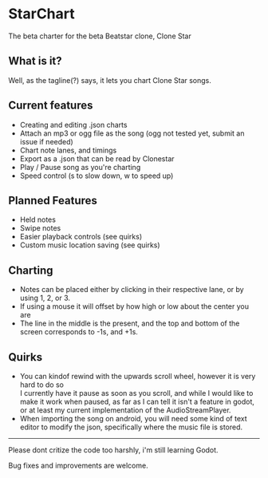 # StarChart
The beta charter for the beta Beatstar clone, Clone Star

## What is it?
Well, as the tagline(?) says, it lets you chart Clone Star songs.

## Current features
- Creating and editing .json charts
- Attach an mp3 or ogg file as the song (ogg not tested yet, submit an issue if needed)
- Chart note lanes, and timings
- Export as a .json that can be read by Clonestar
- Play / Pause song as you're charting
- Speed control (s to slow down, w to speed up)

## Planned Features
- Held notes
- Swipe notes
- Easier playback controls (see quirks)
- Custom music location saving (see quirks)

## Charting
- Notes can be placed either by clicking in their respective lane, or by using 1, 2, or 3.
- If using a mouse it will offset by how high or low about the center you are
- The line in the middle is the present, and the top and bottom of the screen corresponds to -1s, and +1s.

## Quirks
- You can kindof rewind with the upwards scroll wheel, however it is very hard to do so<br>
I currently have it pause as soon as you scroll, and while I would like to make it work when paused, as far as I can tell it isn't a feature in godot, or at least my current implementation of the AudioStreamPlayer.
- When importing the song on android, you will need some kind of text editor to modify the json, specifically where the music file is stored.
<hr>
Please dont critize the code too harshly, i'm still learning Godot.

Bug fixes and improvements are welcome.
